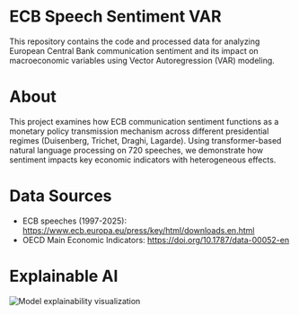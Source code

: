 # ECB Speech Sentiment VAR
This repository contains the code and processed data for analyzing European Central Bank communication sentiment and its impact on macroeconomic variables using Vector Autoregression (VAR) modeling.

# About
This project examines how ECB communication sentiment functions as a monetary policy transmission mechanism across different presidential regimes (Duisenberg, Trichet, Draghi, Lagarde). Using transformer-based natural language processing on 720 speeches, we demonstrate how sentiment impacts key economic indicators with heterogeneous effects.

# Data Sources
- ECB speeches (1997-2025): https://www.ecb.europa.eu/press/key/html/downloads.en.html
- OECD Main Economic Indicators: https://doi.org/10.1787/data-00052-en


# Explainable AI
![Model explainability visualization](Figure_1.png)
